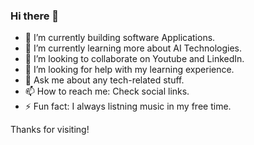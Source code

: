 ### Hi there 👋


- 🔭 I’m currently building software Applications.
- 🌱 I’m currently learning more about AI Technologies.
- 👯 I’m looking to collaborate on Youtube and LinkedIn.
- 🤔 I’m looking for help with my learning experience.
- 💬 Ask me about any tech-related stuff.
- 📫 How to reach me: Check social links.
- ⚡ Fun fact: I always listning music in my free time.

Thanks for visiting!



<!--
**Amadi-99/Amadi-99** is a ✨ _special_ ✨ repository because its `README.md` (this file) appears on your GitHub profile.

Here are some ideas to get you started:

- 🔭 I’m currently working on ...
- 🌱 I’m currently learning ...
- 👯 I’m looking to collaborate on ...
- 🤔 I’m looking for help with ...
- 💬 Ask me about ...
- 📫 How to reach me: ...
- 😄 Pronouns: ...
- ⚡ Fun fact: ...
-->
